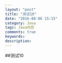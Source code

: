 ```yaml
---
layout: "post"
title: "测试10"
date: "2016-08-06 15:15"
category: Java
tags: Java内存
comments: true
keywords:
description:
---
```


##测试10
